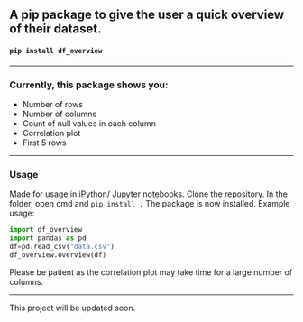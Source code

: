 ## A pip package to give the user a quick overview of their dataset.
#### `pip install df_overview`

---
### Currently, this package shows you:
* Number of rows
* Number of columns 
* Count of null values in each column
* Correlation plot
* First 5 rows
---
### Usage
Made for usage in iPython/ Jupyter notebooks.
Clone the repository. In the folder, open cmd and `pip install .`
The package is now installed.
Example usage:
```python
import df_overview
import pandas as pd
df=pd.read_csv("data.csv")
df_overview.overview(df)
```
Please be patient as the correlation plot may take time for a large number of columns.

---
This project will be updated soon.
